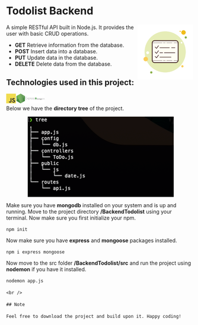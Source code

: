 # Todolist Backend 

<img src="./gitResources/todo.png" align="right"
     alt="TodoList" width="150" height="150">

A simple RESTful API built in Node.js. It provides the user with basic
CRUD operations.

* **GET** Retrieve information from the database.
* **POST** Insert data into a database.
* **PUT** Update data in the database.
* **DELETE** Delete data from the database.

## Technologies used in this project:

<img align="left" alt="JavaScript" width="26px" src="https://raw.githubusercontent.com/github/explore/80688e429a7d4ef2fca1e82350fe8e3517d3494d/topics/javascript/javascript.png" />
<img align="left" alt="Node.js" width="26px" src="https://raw.githubusercontent.com/github/explore/80688e429a7d4ef2fca1e82350fe8e3517d3494d/topics/nodejs/nodejs.png" />
<img align="left" alt="Express" width="26px" src="https://raw.githubusercontent.com/github/explore/80688e429a7d4ef2fca1e82350fe8e3517d3494d/topics/express/express.png" />
<img align="left" alt="MongoDB" width="26px" src="https://raw.githubusercontent.com/github/explore/80688e429a7d4ef2fca1e82350fe8e3517d3494d/topics/mongodb/mongodb.png" />

<br />

Below we have the **directory tree** of the project.

<p align="center">
  <img src="./gitResources/tree.png" align="center" alt="tree" width="400">
</p>

Make sure you have **mongodb** installed on your system and is up and running. Move to the 
project directory **/BackendTodolist** using your terminal. Now make sure you first initialize your npm.

```shell
npm init
```

Now make sure you have **express** and **mongoose** packages installed.

```shell
npm i express mongoose
```

Now move to the src folder **/BackendTodolist/src** and run the project using **nodemon** if you have it installed.

```shell
nodemon app.js

<br />

## Note

Feel free to download the project and build upon it. Happy coding!
